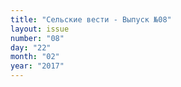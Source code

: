 ```yaml
---
title: "Сельские вести - Выпуск №08"
layout: issue
number: "08"
day: "22"
month: "02"
year: "2017"
---
```

